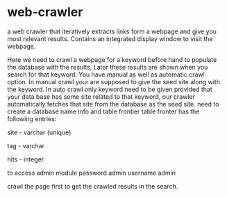 # web-crawler
a web crawler that iteratively extracts links form a webpage and give you most relevant results. Contains an integrated display window to visit the webpage.

Here we need to crawl a webpage for a keyword before hand to populate the database with the results, Later these results are shown when you search for that keyword.
You have manual as well as automatic crawl option.
In manual crawl your are supposed to give the seed site along with the keyword.
In auto crawl only keyword need to be given provided that your data base has some site related to that keyword, our crawler automatically fetches that site from the database as the seed site.
need to create a database name info and table frontier
table fronter has the following entries:

site - varchar (unique)

tag - varchar

hits - integer

to access admin module
password admin
username admin

crawl the page first to get the crawled results in the search.
